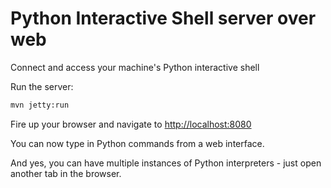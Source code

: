 # Python Interactive Shell server over web

Connect and access your machine's Python interactive shell

Run the server:
```bash
mvn jetty:run
```

Fire up your browser and navigate to [http://localhost:8080](http://localhost:8080)

You can now type in Python commands from a web interface.

And yes, you can have multiple instances of Python interpreters - just open another tab in the browser.